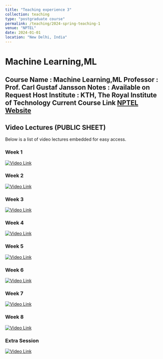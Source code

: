 ```yaml
---
title: "Teaching experience 3"
collection: teaching
type: "postgraduate course"
permalink: /teaching/2024-spring-teaching-1
venue: "NPTEL"
date: 2024-01-01
location: "New Delhi, India"
---
```

# Machine Learning,ML
Course Name : Machine Learning,ML
Professor : Prof. Carl Gustaf Jansson
Notes : Available on Request
Host Institute :  KTH, The Royal Institute of Technology
Current Course Link [NPTEL Website](https://onlinecourses.nptel.ac.in/noc20_cs49/preview)
---

## Video Lectures (PUBLIC SHEET)

Below is a list of video lectures embedded for easy access.

### Week 1

[![Video Link](https://img.youtube.com/vi/uS9Fygs3GMg/0.jpg)](https://youtu.be/uS9Fygs3GMg)

<!-- <iframe width="560" height="315" src="https://www.youtube.com/embed/uS9Fygs3GMg" frameborder="0" allowfullscreen></iframe> -->

### Week 2

[![Video Link](https://img.youtube.com/vi/WLU0vFEOW8Y/0.jpg)](https://youtu.be/WLU0vFEOW8Y)

<!-- <iframe width="560" height="315" src="https://www.youtube.com/embed/WLU0vFEOW8Y" frameborder="0" allowfullscreen></iframe> -->

### Week 3

[![Video Link](https://img.youtube.com/vi/D8BFO3w4lBE/0.jpg)](https://youtu.be/D8BFO3w4lBE)

<!-- <iframe width="560" height="315" src="https://www.youtube.com/embed/D8BFO3w4lBE" frameborder="0" allowfullscreen></iframe> -->

### Week 4

[![Video Link](https://img.youtube.com/vi/_c2NklcsBlA/0.jpg)](https://youtu.be/_c2NklcsBlA)

<!-- <iframe width="560" height="315" src="https://www.youtube.com/embed/_c2NklcsBlA" frameborder="0" allowfullscreen></iframe> -->

### Week 5

[![Video Link](https://img.youtube.com/vi/UyxNYUlk1l4/0.jpg)](https://youtu.be/UyxNYUlk1l4)

<!-- <iframe width="560" height="315" src="https://www.youtube.com/embed/UyxNYUlk1l4" frameborder="0" allowfullscreen></iframe> -->

### Week 6

[![Video Link](https://img.youtube.com/vi/Nu7dMO-4UZw/0.jpg)](https://youtu.be/Nu7dMO-4UZw)

<!-- <iframe width="560" height="315" src="https://www.youtube.com/embed/Nu7dMO-4UZw" frameborder="0" allowfullscreen></iframe> -->

### Week 7

[![Video Link](https://img.youtube.com/vi/yvhi2xCRtto/0.jpg)](https://youtu.be/yvhi2xCRtto)

<!-- <iframe width="560" height="315" src="https://www.youtube.com/embed/yvhi2xCRtto" frameborder="0" allowfullscreen></iframe> -->

### Week 8

[![Video Link](https://img.youtube.com/vi/gVXPlI78Yys/0.jpg)](https://youtu.be/gVXPlI78Yys)

<!-- <iframe width="560" height="315" src="https://www.youtube.com/embed/gVXPlI78Yys" frameborder="0" allowfullscreen></iframe> -->

### Extra Session

[![Video Link](https://img.youtube.com/vi/tjPHLbmWX6s/0.jpg)](https://youtu.be/tjPHLbmWX6s)

<!-- <iframe width="560" height="315" src="https://www.youtube.com/embed/tjPHLbmWX6s" frameborder="0" allowfullscreen></iframe> -->
